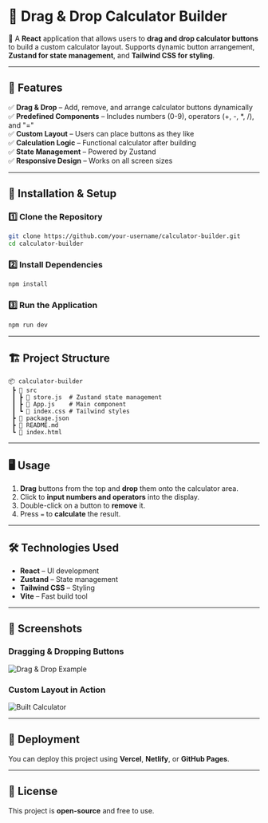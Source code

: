 # 🧮 Drag & Drop Calculator Builder

🚀 A **React** application that allows users to **drag and drop calculator buttons** to build a custom calculator layout. Supports dynamic button arrangement, **Zustand for state management**, and **Tailwind CSS for styling**.

---

## 📌 Features  
✅ **Drag & Drop** – Add, remove, and arrange calculator buttons dynamically  
✅ **Predefined Components** – Includes numbers (0-9), operators (+, -, *, /), and "="  
✅ **Custom Layout** – Users can place buttons as they like  
✅ **Calculation Logic** – Functional calculator after building  
✅ **State Management** – Powered by Zustand  
✅ **Responsive Design** – Works on all screen sizes  

---

## 📂 Installation & Setup  
### 1️⃣ Clone the Repository  
```sh
git clone https://github.com/your-username/calculator-builder.git
cd calculator-builder
```

### 2️⃣ Install Dependencies  
```sh
npm install
```

### 3️⃣ Run the Application  
```sh
npm run dev
```

---

## 🏗️ Project Structure  
```
📦 calculator-builder  
 ┣ 📜 src  
 ┃ ┣ 📜 store.js  # Zustand state management  
 ┃ ┣ 📜 App.js    # Main component  
 ┃ ┗ 📜 index.css # Tailwind styles  
 ┣ 📜 package.json  
 ┣ 📜 README.md  
 ┗ 📜 index.html  
```

---

## 🖥️ Usage  
1. **Drag** buttons from the top and **drop** them onto the calculator area.  
2. Click to **input numbers and operators** into the display.  
3. Double-click on a button to **remove** it.  
4. Press `=` to **calculate** the result.  

---

## 🛠️ Technologies Used  
- **React** – UI development  
- **Zustand** – State management  
- **Tailwind CSS** – Styling  
- **Vite** – Fast build tool  

---

## 📸 Screenshots  
### Dragging & Dropping Buttons  
![Drag & Drop Example](your-image-url)  

### Custom Layout in Action  
![Built Calculator](your-image-url)  

---

## 🚀 Deployment  
You can deploy this project using **Vercel**, **Netlify**, or **GitHub Pages**.  

---

## 📝 License  
This project is **open-source** and free to use.

